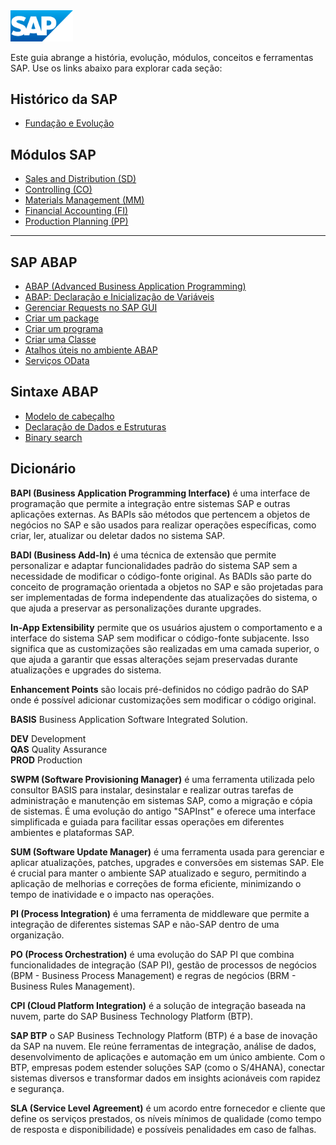 <img src="/assets/sap_logo.png" alt="SAP logo" width="100"/>  

Este guia abrange a história, evolução, módulos, conceitos e ferramentas SAP. Use os links abaixo para explorar cada seção:

## Histórico da SAP
- [Fundação e Evolução](fundacao_e_evolucao.md)

## Módulos SAP
- [Sales and Distribution (SD)](modulo_sd.md)
- [Controlling (CO)](modulo_co.md)
- [Materials Management (MM)](modulo_mm.md)
- [Financial Accounting (FI)](modulo_fi.md)
- [Production Planning (PP)](modulo_pp.md)

---

## SAP ABAP
- [ABAP (Advanced Business Application Programming)](linguagem_abap.md)
- [ABAP: Declaração e Inicialização de Variáveis](src/z_variable_types.md)
- [Gerenciar Requests no SAP GUI](gerenciar_requests_sap_gui.md)
- [Criar um package](package.md)
- [Criar um programa](programa.md)
- [Criar uma Classe](classe.md)
- [Atalhos úteis no ambiente ABAP](atalhos_uteis.md)
- [Serviços OData](servicos_odata.md)

## Sintaxe ABAP
- [Modelo de cabeçalho](modelo_cabecalho.md)
- [Declaração de Dados e Estruturas](declaracao_dados_estruturas.md)
- [Binary search](binary_search.md)

## Dicionário  

**BAPI (Business Application Programming Interface)** é uma interface de programação que permite a integração entre sistemas SAP e outras aplicações externas. As BAPIs são métodos que pertencem a objetos de negócios no SAP e são usados para realizar operações específicas, como criar, ler, atualizar ou deletar dados no sistema SAP.  

**BADI (Business Add-In)** é uma técnica de extensão que permite personalizar e adaptar funcionalidades padrão do sistema SAP sem a necessidade de modificar o código-fonte original. As BADIs são parte do conceito de programação orientada a objetos no SAP e são projetadas para ser implementadas de forma independente das atualizações do sistema, o que ajuda a preservar as personalizações durante upgrades.

**In-App Extensibility** permite que os usuários ajustem o comportamento e a interface do sistema SAP sem modificar o código-fonte subjacente. Isso significa que as customizações são realizadas em uma camada superior, o que ajuda a garantir que essas alterações sejam preservadas durante atualizações e upgrades do sistema.

**Enhancement Points** são locais pré-definidos no código padrão do SAP onde é possível adicionar customizações sem modificar o código original.

**BASIS** Business Application Software Integrated Solution.

**DEV** Development  
**QAS** Quality Assurance  
**PROD** Production  

**SWPM (Software Provisioning Manager)** é uma ferramenta utilizada pelo consultor BASIS para instalar, desinstalar e realizar outras tarefas de administração e manutenção em sistemas SAP, como a migração e cópia de sistemas. É uma evolução do antigo "SAPInst" e oferece uma interface simplificada e guiada para facilitar essas operações em diferentes ambientes e plataformas SAP.  

**SUM (Software Update Manager)** é uma ferramenta usada para gerenciar e aplicar atualizações, patches, upgrades e conversões em sistemas SAP. Ele é crucial para manter o ambiente SAP atualizado e seguro, permitindo a aplicação de melhorias e correções de forma eficiente, minimizando o tempo de inatividade e o impacto nas operações.

**PI (Process Integration)** é uma ferramenta de middleware que permite a integração de diferentes sistemas SAP e não-SAP dentro de uma organização.  

**PO (Process Orchestration)** é uma evolução do SAP PI que combina funcionalidades de integração (SAP PI), gestão de processos de negócios (BPM - Business Process Management) e regras de negócios (BRM - Business Rules Management).

**CPI (Cloud Platform Integration)** é a solução de integração baseada na nuvem, parte do SAP Business Technology Platform (BTP).

**SAP BTP** o SAP Business Technology Platform (BTP) é a base de inovação da SAP na nuvem. Ele reúne ferramentas de integração, análise de dados, desenvolvimento de aplicações e automação em um único ambiente. Com o BTP, empresas podem estender soluções SAP (como o S/4HANA), conectar sistemas diversos e transformar dados em insights acionáveis com rapidez e segurança.

**SLA (Service Level Agreement)** é um acordo entre fornecedor e cliente que define os serviços prestados, os níveis mínimos de qualidade (como tempo de resposta e disponibilidade) e possíveis penalidades em caso de falhas.
